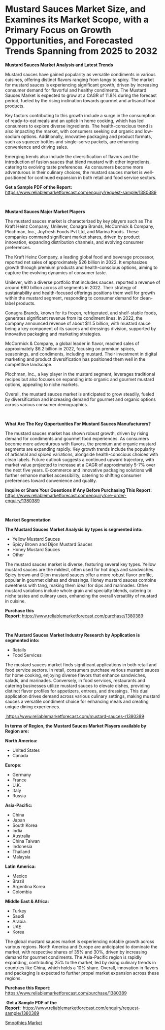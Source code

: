 <p><h1>Mustard Sauces Market Size, and Examines its Market Scope, with a Primary Focus on Growth Opportunities, and Forecasted Trends Spanning from 2025 to 2032</h1></p><p><strong>Mustard Sauces Market Analysis and Latest Trends</strong></p>
<p><p>Mustard sauces have gained popularity as versatile condiments in various cuisines, offering distinct flavors ranging from tangy to spicy. The market for mustard sauces is experiencing significant growth, driven by increasing consumer demand for flavorful and healthy condiments. The Mustard Sauces Market is expected to grow at a CAGR of 11.8% during the forecast period, fueled by the rising inclination towards gourmet and artisanal food products. </p><p>Key factors contributing to this growth include a surge in the consumption of ready-to-eat meals and an uptick in home cooking, which has led consumers to explore diverse ingredients. The health-conscious trend is also impacting the market, with consumers seeking out organic and low-sodium options. Additionally, innovative packaging and product formats, such as squeeze bottles and single-serve packets, are enhancing convenience and driving sales. </p><p>Emerging trends also include the diversification of flavors and the introduction of fusion sauces that blend mustard with other ingredients, catering to evolving taste preferences. As consumers become more adventurous in their culinary choices, the mustard sauces market is well-positioned for continued expansion in both retail and food service sectors.</p></p>
<p><strong>Get a Sample PDF of the Report:&nbsp;</strong> <a href="https://www.reliablemarketforecast.com/enquiry/request-sample/1380389?utm_campaign=3126&utm_medium=2&utm_source=Github&utm_content=ia&utm_term=07042025&utm_id=mustard-sauces">https://www.reliablemarketforecast.com/enquiry/request-sample/1380389</a></p>
<p>&nbsp;</p>
<p><strong>Mustard Sauces Major Market Players</strong></p>
<p><p>The mustard sauces market is characterized by key players such as The Kraft Heinz Company, Unilever, Conagra Brands, McCormick & Company, Plochman, Inc., Joyfresh Foods Pvt Ltd, and Marina Foods. These companies command significant market shares, driven by product innovation, expanding distribution channels, and evolving consumer preferences.</p><p>The Kraft Heinz Company, a leading global food and beverage processor, reported net sales of approximately $26 billion in 2022. It emphasizes growth through premium products and health-conscious options, aiming to capture the evolving dynamics of consumer taste.</p><p>Unilever, with a diverse portfolio that includes sauces, reported a revenue of around €60 billion across all segments in 2022. Their strategy of sustainability and health-focused offerings positions them well for growth within the mustard segment, responding to consumer demand for clean-label products.</p><p>Conagra Brands, known for its frozen, refrigerated, and shelf-stable foods, generates significant revenue from its condiment lines. In 2022, the company announced revenue of about $11.5 billion, with mustard sauce being a key component of its sauces and dressings division, supported by innovative packaging and marketing strategies.</p><p>McCormick & Company, a global leader in flavor, reached sales of approximately $6.2 billion in 2022, focusing on premium spices, seasonings, and condiments, including mustard. Their investment in digital marketing and product diversification has positioned them well in the competitive landscape.</p><p>Plochman, Inc., a key player in the mustard segment, leverages traditional recipes but also focuses on expanding into organic and gourmet mustard options, appealing to niche markets.</p><p>Overall, the mustard sauces market is anticipated to grow steadily, fueled by diversification and increasing demand for gourmet and organic options across various consumer demographics.</p></p>
<p>&nbsp;</p>
<p><strong>What Are The Key Opportunities For Mustard Sauces Manufacturers?</strong></p>
<p><p>The mustard sauces market has shown robust growth, driven by rising demand for condiments and gourmet food experiences. As consumers become more adventurous with flavors, the premium and organic mustard segments are expanding rapidly. Key growth trends include the popularity of artisanal and spiced variations, alongside health-conscious choices with clean labels. Future outlook suggests a continued upward trajectory, with market value projected to increase at a CAGR of approximately 5-7% over the next five years. E-commerce and innovative packaging solutions will further enhance market accessibility, catering to shifting consumer preferences toward convenience and quality.</p></p>
<p><strong>Inquire or Share Your Questions If Any Before Purchasing This Report:</strong> <a href="https://www.reliablemarketforecast.com/enquiry/pre-order-enquiry/1380389?utm_campaign=3126&utm_medium=2&utm_source=Github&utm_content=ia&utm_term=07042025&utm_id=mustard-sauces">https://www.reliablemarketforecast.com/enquiry/pre-order-enquiry/1380389</a></p>
<p>&nbsp;</p>
<p><strong>Market Segmentation</strong></p>
<p><strong>The Mustard Sauces Market Analysis by types is segmented into:</strong></p>
<p><ul><li>Yellow Mustard Sauces</li><li>Spicy Brown and Dijon Mustard Sauces</li><li>Honey Mustard Sauces</li><li>Other</li></ul></p>
<p><p>The mustard sauces market is diverse, featuring several key types. Yellow mustard sauces are the mildest, often used for hot dogs and sandwiches. Spicy brown and Dijon mustard sauces offer a more robust flavor profile, popular in gourmet dishes and dressings. Honey mustard sauces combine sweetness with tang, making them ideal for dips and marinades. Other mustard variations include whole grain and specialty blends, catering to niche tastes and culinary uses, enhancing the overall versatility of mustard in cuisine.</p></p>
<p><strong>Purchase this Report:&nbsp;</strong><a href="https://www.reliablemarketforecast.com/purchase/1380389?utm_campaign=3126&utm_medium=2&utm_source=Github&utm_content=ia&utm_term=07042025&utm_id=mustard-sauces">https://www.reliablemarketforecast.com/purchase/1380389</a></p>
<p>&nbsp;</p>
<p><strong>The Mustard Sauces Market Industry Research by Application is segmented into:</strong></p>
<p><ul><li>Retails</li><li>Food Services</li></ul></p>
<p><p>The mustard sauces market finds significant applications in both retail and food service sectors. In retail, consumers purchase various mustard sauces for home cooking, enjoying diverse flavors that enhance sandwiches, salads, and marinades. Conversely, in food services, restaurants and catering businesses utilize mustard sauces to elevate dishes, providing distinct flavor profiles for appetizers, entrees, and dressings. This dual application drives demand across various culinary settings, making mustard sauces a versatile condiment choice for enhancing meals and creating unique dining experiences.</p></p>
<p><a href="https://www.reliablemarketforecast.com/mustard-sauces-r1380389?utm_campaign=3126&utm_medium=2&utm_source=Github&utm_content=ia&utm_term=07042025&utm_id=mustard-sauces">&nbsp;https://www.reliablemarketforecast.com/mustard-sauces-r1380389</a></p>
<p><strong>In terms of Region, the Mustard Sauces Market Players available by Region are:</strong></p>
<p>
    <p> <strong> North America: </strong>
        <ul>
            <li>United States</li>
            <li>Canada</li>
        </ul>
        </p> 
    <p> <strong> Europe: </strong>
        <ul>
            <li>Germany</li>
            <li>France</li>
            <li>U.K.</li>
            <li>Italy</li>
            <li>Russia</li>
        </ul>
        </p> 
    <p> <strong> Asia-Pacific: </strong>
        <ul>
            <li>China</li>
            <li>Japan</li>
            <li>South Korea</li>
            <li>India</li>
            <li>Australia</li>
            <li>China Taiwan</li>
            <li>Indonesia</li>
            <li>Thailand</li>
            <li>Malaysia</li>
        </ul>
        </p> 
    <p> <strong> Latin America: </strong>
        <ul>
            <li>Mexico</li>
            <li>Brazil</li>
            <li>Argentina Korea</li>
            <li>Colombia</li>
        </ul>
        </p> 
    <p> <strong> Middle East & Africa: </strong>
        <ul>
            <li>Turkey</li>
            <li>Saudi</li>
            <li>Arabia</li>
            <li>UAE</li>
            <li>Korea</li>
        </ul>
    </p>
    </p>
<p><p>The global mustard sauces market is experiencing notable growth across various regions. North America and Europe are anticipated to dominate the market, with respective shares of 35% and 30%, driven by increasing demand for gourmet condiments. The Asia-Pacific region is rapidly expanding, contributing 25% to the market, led by rising culinary trends in countries like China, which holds a 10% share. Overall, innovation in flavors and packaging is expected to further propel market expansion across these regions.</p></p>
<p><strong>Purchase this Report: </strong><a href="https://www.reliablemarketforecast.com/purchase/1380389?utm_campaign=3126&utm_medium=2&utm_source=Github&utm_content=ia&utm_term=07042025&utm_id=mustard-sauces">https://www.reliablemarketforecast.com/purchase/1380389</a></p>
<p>&nbsp;<strong>Get a Sample PDF of the Report:&nbsp;&nbsp;</strong><a href="https://www.reliablemarketforecast.com/enquiry/request-sample/1380389?utm_campaign=3126&utm_medium=2&utm_source=Github&utm_content=ia&utm_term=07042025&utm_id=mustard-sauces">https://www.reliablemarketforecast.com/enquiry/request-sample/1380389</a></p>
<p><strong></strong></p>
<p><p><a href="https://github.com/pidlisseas/Market-Research-Report-List-1/blob/main/smoothies-market.md?utm_campaign=3126&utm_medium=2&utm_source=Github&utm_content=ia&utm_term=07042025&utm_id=mustard-sauces">Smoothies Market</a></p></p>